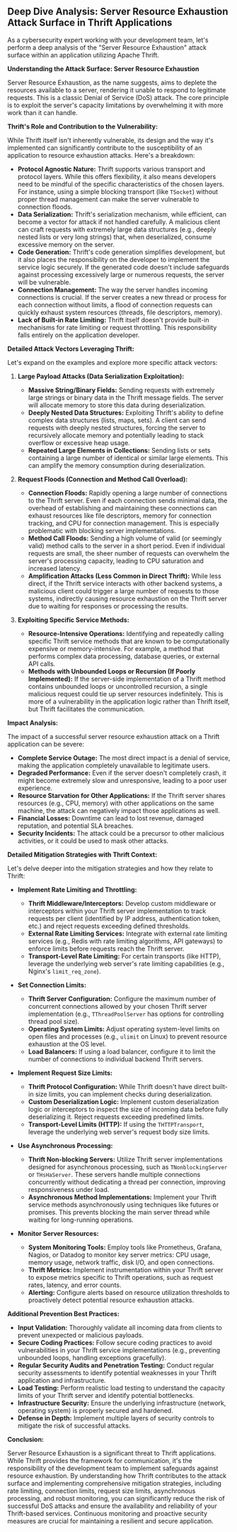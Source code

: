 ## Deep Dive Analysis: Server Resource Exhaustion Attack Surface in Thrift Applications

As a cybersecurity expert working with your development team, let's perform a deep analysis of the "Server Resource Exhaustion" attack surface within an application utilizing Apache Thrift.

**Understanding the Attack Surface: Server Resource Exhaustion**

Server Resource Exhaustion, as the name suggests, aims to deplete the resources available to a server, rendering it unable to respond to legitimate requests. This is a classic Denial of Service (DoS) attack. The core principle is to exploit the server's capacity limitations by overwhelming it with more work than it can handle.

**Thrift's Role and Contribution to the Vulnerability:**

While Thrift itself isn't inherently vulnerable, its design and the way it's implemented can significantly contribute to the susceptibility of an application to resource exhaustion attacks. Here's a breakdown:

* **Protocol Agnostic Nature:** Thrift supports various transport and protocol layers. While this offers flexibility, it also means developers need to be mindful of the specific characteristics of the chosen layers. For instance, using a simple blocking transport (like `TSocket`) without proper thread management can make the server vulnerable to connection floods.
* **Data Serialization:** Thrift's serialization mechanism, while efficient, can become a vector for attack if not handled carefully. A malicious client can craft requests with extremely large data structures (e.g., deeply nested lists or very long strings) that, when deserialized, consume excessive memory on the server.
* **Code Generation:** Thrift's code generation simplifies development, but it also places the responsibility on the developer to implement the service logic securely. If the generated code doesn't include safeguards against processing excessively large or numerous requests, the server will be vulnerable.
* **Connection Management:** The way the server handles incoming connections is crucial. If the server creates a new thread or process for each connection without limits, a flood of connection requests can quickly exhaust system resources (threads, file descriptors, memory).
* **Lack of Built-in Rate Limiting:** Thrift itself doesn't provide built-in mechanisms for rate limiting or request throttling. This responsibility falls entirely on the application developer.

**Detailed Attack Vectors Leveraging Thrift:**

Let's expand on the examples and explore more specific attack vectors:

1. **Large Payload Attacks (Data Serialization Exploitation):**
    * **Massive String/Binary Fields:** Sending requests with extremely large strings or binary data in the Thrift message fields. The server will allocate memory to store this data during deserialization.
    * **Deeply Nested Data Structures:**  Exploiting Thrift's ability to define complex data structures (lists, maps, sets). A client can send requests with deeply nested structures, forcing the server to recursively allocate memory and potentially leading to stack overflow or excessive heap usage.
    * **Repeated Large Elements in Collections:** Sending lists or sets containing a large number of identical or similar large elements. This can amplify the memory consumption during deserialization.

2. **Request Floods (Connection and Method Call Overload):**
    * **Connection Floods:** Rapidly opening a large number of connections to the Thrift server. Even if each connection sends minimal data, the overhead of establishing and maintaining these connections can exhaust resources like file descriptors, memory for connection tracking, and CPU for connection management. This is especially problematic with blocking server implementations.
    * **Method Call Floods:** Sending a high volume of valid (or seemingly valid) method calls to the server in a short period. Even if individual requests are small, the sheer number of requests can overwhelm the server's processing capacity, leading to CPU saturation and increased latency.
    * **Amplification Attacks (Less Common in Direct Thrift):** While less direct, if the Thrift service interacts with other backend systems, a malicious client could trigger a large number of requests to those systems, indirectly causing resource exhaustion on the Thrift server due to waiting for responses or processing the results.

3. **Exploiting Specific Service Methods:**
    * **Resource-Intensive Operations:** Identifying and repeatedly calling specific Thrift service methods that are known to be computationally expensive or memory-intensive. For example, a method that performs complex data processing, database queries, or external API calls.
    * **Methods with Unbounded Loops or Recursion (If Poorly Implemented):** If the server-side implementation of a Thrift method contains unbounded loops or uncontrolled recursion, a single malicious request could tie up server resources indefinitely. This is more of a vulnerability in the application logic rather than Thrift itself, but Thrift facilitates the communication.

**Impact Analysis:**

The impact of a successful server resource exhaustion attack on a Thrift application can be severe:

* **Complete Service Outage:** The most direct impact is a denial of service, making the application completely unavailable to legitimate users.
* **Degraded Performance:** Even if the server doesn't completely crash, it might become extremely slow and unresponsive, leading to a poor user experience.
* **Resource Starvation for Other Applications:** If the Thrift server shares resources (e.g., CPU, memory) with other applications on the same machine, the attack can negatively impact those applications as well.
* **Financial Losses:** Downtime can lead to lost revenue, damaged reputation, and potential SLA breaches.
* **Security Incidents:** The attack could be a precursor to other malicious activities, or it could be used to mask other attacks.

**Detailed Mitigation Strategies with Thrift Context:**

Let's delve deeper into the mitigation strategies and how they relate to Thrift:

* **Implement Rate Limiting and Throttling:**
    * **Thrift Middleware/Interceptors:** Develop custom middleware or interceptors within your Thrift server implementation to track requests per client (identified by IP address, authentication token, etc.) and reject requests exceeding defined thresholds.
    * **External Rate Limiting Services:** Integrate with external rate limiting services (e.g., Redis with rate limiting algorithms, API gateways) to enforce limits before requests reach the Thrift server.
    * **Transport-Level Rate Limiting:** For certain transports (like HTTP), leverage the underlying web server's rate limiting capabilities (e.g., Nginx's `limit_req_zone`).

* **Set Connection Limits:**
    * **Thrift Server Configuration:**  Configure the maximum number of concurrent connections allowed by your chosen Thrift server implementation (e.g., `TThreadPoolServer` has options for controlling thread pool size).
    * **Operating System Limits:** Adjust operating system-level limits on open files and processes (e.g., `ulimit` on Linux) to prevent resource exhaustion at the OS level.
    * **Load Balancers:** If using a load balancer, configure it to limit the number of connections to individual backend Thrift servers.

* **Implement Request Size Limits:**
    * **Thrift Protocol Configuration:** While Thrift doesn't have direct built-in size limits, you can implement checks during deserialization.
    * **Custom Deserialization Logic:**  Implement custom deserialization logic or interceptors to inspect the size of incoming data before fully deserializing it. Reject requests exceeding predefined limits.
    * **Transport-Level Limits (HTTP):** If using the `THTTPTransport`, leverage the underlying web server's request body size limits.

* **Use Asynchronous Processing:**
    * **Thrift Non-blocking Servers:** Utilize Thrift server implementations designed for asynchronous processing, such as `TNonblockingServer` or `THsHaServer`. These servers handle multiple connections concurrently without dedicating a thread per connection, improving responsiveness under load.
    * **Asynchronous Method Implementations:**  Implement your Thrift service methods asynchronously using techniques like futures or promises. This prevents blocking the main server thread while waiting for long-running operations.

* **Monitor Server Resources:**
    * **System Monitoring Tools:** Employ tools like Prometheus, Grafana, Nagios, or Datadog to monitor key server metrics: CPU usage, memory usage, network traffic, disk I/O, and open connections.
    * **Thrift Metrics:**  Implement instrumentation within your Thrift server to expose metrics specific to Thrift operations, such as request rates, latency, and error counts.
    * **Alerting:** Configure alerts based on resource utilization thresholds to proactively detect potential resource exhaustion attacks.

**Additional Prevention Best Practices:**

* **Input Validation:** Thoroughly validate all incoming data from clients to prevent unexpected or malicious payloads.
* **Secure Coding Practices:** Follow secure coding practices to avoid vulnerabilities in your Thrift service implementations (e.g., preventing unbounded loops, handling exceptions gracefully).
* **Regular Security Audits and Penetration Testing:** Conduct regular security assessments to identify potential weaknesses in your Thrift application and infrastructure.
* **Load Testing:** Perform realistic load testing to understand the capacity limits of your Thrift server and identify potential bottlenecks.
* **Infrastructure Security:** Ensure the underlying infrastructure (network, operating system) is properly secured and hardened.
* **Defense in Depth:** Implement multiple layers of security controls to mitigate the risk of successful attacks.

**Conclusion:**

Server Resource Exhaustion is a significant threat to Thrift applications. While Thrift provides the framework for communication, it's the responsibility of the development team to implement safeguards against resource exhaustion. By understanding how Thrift contributes to the attack surface and implementing comprehensive mitigation strategies, including rate limiting, connection limits, request size limits, asynchronous processing, and robust monitoring, you can significantly reduce the risk of successful DoS attacks and ensure the availability and reliability of your Thrift-based services. Continuous monitoring and proactive security measures are crucial for maintaining a resilient and secure application.
